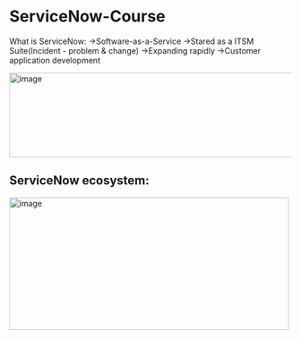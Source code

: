 # ServiceNow-Course

What is ServiceNow:
->Software-as-a-Service
->Stared as a ITSM Suite(Incident - problem & change)
->Expanding rapidly
->Customer application development

<img width="809" height="151" alt="image" src="https://github.com/user-attachments/assets/53a42b24-c7f9-4263-a442-e325b6c83feb" />


## ServiceNow ecosystem:

<img width="499" height="237" alt="image" src="https://github.com/user-attachments/assets/e5ae9174-77f3-43d5-ad12-199e2482fdec" />
